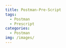 ```yaml
---
title: Postman-Pre-Script
tags:
  - Postman
  - Prescript
categories:
  - Postman
img: /images/
---
```

